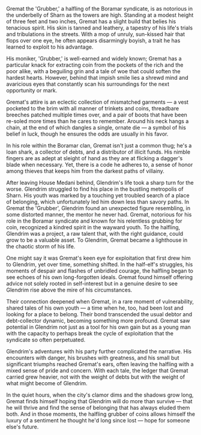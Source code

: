 Gremat the 'Grubber,' a halfling of the Boramar syndicate, is as notorious in the underbelly of Sharn as the towers are high. Standing at a modest height of three feet and two inches, Gremat has a slight build that belies his tenacious spirit. His skin is tanned and leathery, a tapestry of his life's trials and tribulations in the streets. With a mop of unruly, sun-kissed hair that flops over one eye, he often appears disarmingly boyish, a trait he has learned to exploit to his advantage.

His moniker, 'Grubber,' is well-earned and widely known; Gremat has a particular knack for extracting coin from the pockets of the rich and the poor alike, with a beguiling grin and a tale of woe that could soften the hardest hearts. However, behind that impish smile lies a shrewd mind and avaricious eyes that constantly scan his surroundings for the next opportunity or mark.

Gremat's attire is an eclectic collection of mismatched garments — a vest pocketed to the brim with all manner of trinkets and coins, threadbare breeches patched multiple times over, and a pair of boots that have been re-soled more times than he cares to remember. Around his neck hangs a chain, at the end of which dangles a single, ornate die — a symbol of his belief in luck, though he ensures the odds are usually in his favor.

In his role within the Boramar clan, Gremat isn't just a common thug; he's a loan shark, a collector of debts, and a distributor of illicit funds. His nimble fingers are as adept at sleight of hand as they are at flicking a dagger's blade when necessary. Yet, there is a code he adheres to, a sense of honor among thieves that keeps him from the darkest paths of villainy.

After leaving House Medani behind, Glendrim's life took a sharp turn for the worse. Glendrim struggled to find his place in the bustling metropolis of Sharn. His youth was marked by a touching yet troubled search of a place of belonging, which unfortunately led him down less than savory paths. In Gremat the 'Grubber', Glendrim found an unexpected figure resembling, in some distorted manner, the mentor he never had. Gremat, notorious for his role in the Boramar syndicate and known for his relentless grubbing for coin, recognized a kindred spirit in the wayward youth. To the halfling, Glendrim was a project, a raw talent that, with the right guidance, could grow to be a valuable asset. To Glendrim, Gremat became a lighthouse in the chaotic storm of his life.

One might say it was Gremat's keen eye for exploitation that first drew him to Glendrim, yet over time, something shifted. In the half-elf's struggles, his moments of despair and flashes of unbridled courage, the halfling began to see echoes of his own long-forgotten ideals. Gremat found himself offering advice not solely rooted in self-interest but in a genuine desire to see Glendrim rise above the mire of his circumstances.

Their connection deepened when Gremat, in a rare moment of vulnerability, shared tales of his own youth — a time when he, too, had been lost and looking for a place to belong. Their bond transcended the usual debtor and debt-collector dynamic, becoming something more profound. Gremat saw potential in Glendrim not just as a tool for his own gain but as a young man with the capacity to perhaps break the cycle of exploitation that the syndicate so often perpetuated.

Glendrim's adventures with his party further complicated the narrative. His encounters with danger, his brushes with greatness, and his small but significant triumphs reached Gremat's ears, often leaving the halfling with a mixed sense of pride and concern. With each tale, the ledger that Gremat carried grew heavier, not with the weight of debts but with the weight of what might become of Glendrim.

In the quiet hours, when the city's clamor dims and the shadows grow long, Gremat finds himself hoping that Glendrim will do more than survive — that he will thrive and find the sense of belonging that has always eluded them both. And in those moments, the halfling grubber of coins allows himself the luxury of a sentiment he thought he'd long since lost — hope for someone else's future.
